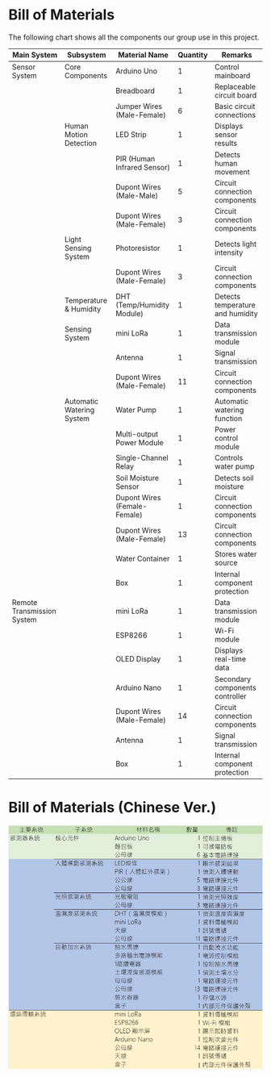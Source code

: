 # Bill of Materials
The following chart shows all the components our group use in this project.

| Main System | Subsystem | Material Name | Quantity | Remarks |
| ------------- | ------------- | ------------- | ------------- | ------------- |
| Sensor System	| Core Components | Arduino Uno | 1 | Control mainboard |
| | |Breadboard | 1 | Replaceable circuit board |
| | | Jumper Wires (Male-Female) | 6 | Basic circuit connections |
| | Human Motion Detection | LED Strip | 1 | Displays sensor results |
| | | PIR (Human Infrared Sensor) | 1 |	Detects human movement|
| | | Dupont Wires (Male-Male) | 5 | Circuit connection components |
| | | Dupont Wires (Male-Female) | 3 | Circuit connection components |
| | Light Sensing System | Photoresistor | 1 | Detects light intensity |
| | | Dupont Wires (Male-Female) | 3| Circuit connection components |
| | Temperature & Humidity | DHT (Temp/Humidity Module) | 1 | Detects temperature and humidity |
| | Sensing System | mini LoRa | 1 | Data transmission module |
| | | Antenna | 1 | Signal transmission|
| | | Dupont Wires (Male-Female) | 11 | Circuit connection components |
| | Automatic Watering System | Water Pump | 1 | Automatic watering function |
| | | Multi-output Power Module | 1 | Power control module |
| | | Single-Channel Relay | 1 | Controls water pump |
| | | Soil Moisture Sensor | 1 | Detects soil moisture |
| | | Dupont Wires (Female-Female) | 1 | Circuit connection components |
| | | Dupont Wires (Male-Female) | 13 | Circuit connection components |
| | | Water Container | 1 | Stores water source |
| | | Box | 1 | Internal component protection |
| Remote Transmission System | | mini LoRa | 1 | Data transmission module |
| | | ESP8266 | 1 | Wi-Fi module |
| | | OLED Display | 1 | Displays real-time data |
| | | Arduino Nano | 1 | Secondary components controller |
| | | Dupont Wires (Male-Female) | 14 | Circuit connection components |
| | | Antenna | 1 | Signal transmission |
| | | Box | 1 | Internal component protection |

# Bill of Materials (Chinese Ver.)
![image](Arduino_WIRE_pic/BOM.jpg)
